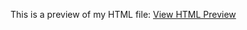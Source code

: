 This is a preview of my HTML file:
[View HTML Preview](https://html-preview.github.io/?url=https://github.com/Ketki-Godse/Solar-Power-Prediction-Part-1/blob/main/Solar%20Power%20Generation.html)
